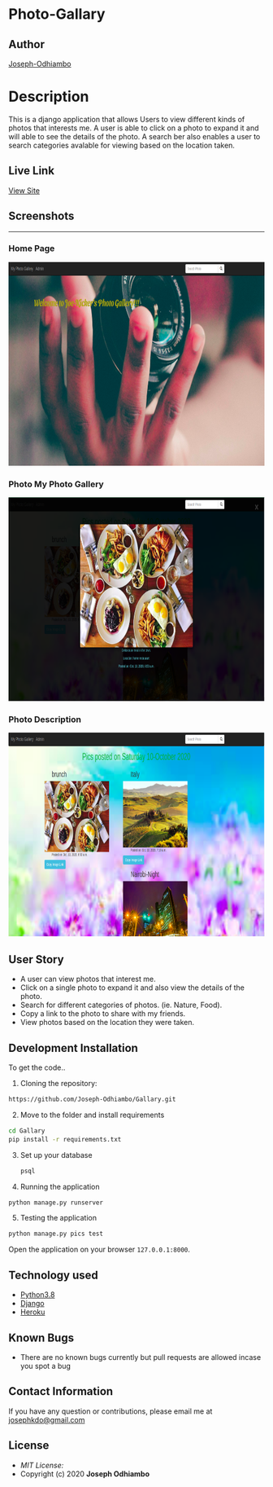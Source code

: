 # Photo-Gallary
## Author

[Joseph-Odhiambo](https://github.com/Joseph-Odhiambo)

# Description
This  is a django application that allows Users to view different kinds of photos that interests me. A user is able to click on a photo to expand it and will able to see the details of the photo. A search ber also enables a user to search categories avalable for viewing based on the location taken.

## Live Link
[View Site]()


## Screenshots
<hr>

### Home Page
<img src="https://github.com/Joseph-Odhiambo/Gallary/blob/master/static/images/view/home.png?raw=true" width="800px" height="400px">

### Photo My Photo Gallery
<img src="https://github.com/Joseph-Odhiambo/Gallary/blob/master/static/images/view/descriptions.png?raw=true" width="800px" height="400px">

### Photo Description
<img src="https://github.com/Joseph-Odhiambo/Gallary/blob/master/static/images/view/photoes.png?raw=true" width="800px" height="400px">



## User Story

* A user can view photos that interest me.
* Click on a single photo to expand it and also view the details of the photo.
* Search for different categories of photos. (ie. Nature, Food).
* Copy a link to the photo to share with my friends.
* View photos based on the location they were taken.





## Development Installation
To get the code..

1. Cloning the repository:
  ```bash
  https://github.com/Joseph-Odhiambo/Gallary.git
  ```
2. Move to the folder and install requirements
  ```bash
  cd Gallary
  pip install -r requirements.txt
  ```
3. Set up your database
    ```bash
    psql
    ```
4. Running the application
  ```bash
  python manage.py runserver
  ```
5. Testing the application
  ```bash
  python manage.py pics test
  ```
Open the application on your browser `127.0.0.1:8000`.


## Technology used

* [Python3.8](https://www.python.org/)
* [Django](https://www.djangoproject.com/)
* [Heroku](https://heroku.com)


## Known Bugs
* There are no known bugs currently but pull requests are allowed incase you spot a bug

## Contact Information 

If you have any question or contributions, please email me at josephkdo@gmail.com

## License
* *MIT License:*
* Copyright (c) 2020 **Joseph Odhiambo**